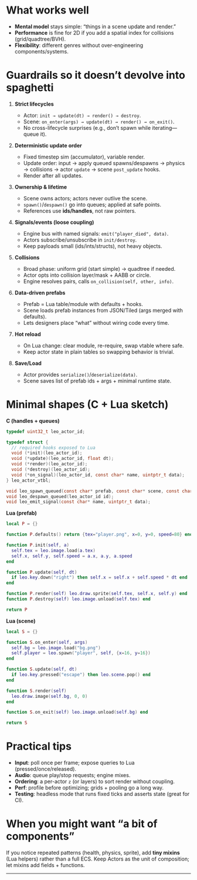 # What works well

* **Mental model** stays simple: “things in a scene update and render.”
* **Performance** is fine for 2D if you add a spatial index for collisions (grid/quadtree/BVH).
* **Flexibility**: different genres without over-engineering components/systems.

# Guardrails so it doesn’t devolve into spaghetti

1. **Strict lifecycles**

   * Actor: `init → update(dt) → render() → destroy`.
   * Scene: `on_enter(args) → update(dt) → render() → on_exit()`.
   * No cross-lifecycle surprises (e.g., don’t spawn while iterating—queue it).

2. **Deterministic update order**

   * Fixed timestep sim (accumulator), variable render.
   * Update order: input → apply queued spawns/despawns → physics → collisions → actor `update` → scene `post_update` hooks.
   * Render after all updates.

3. **Ownership & lifetime**

   * Scene owns actors; actors never outlive the scene.
   * `spawn()`/`despawn()` go into queues; applied at safe points.
   * References use **ids/handles**, not raw pointers.

4. **Signals/events (loose coupling)**

   * Engine bus with named signals: `emit("player_died", data)`.
   * Actors subscribe/unsubscribe in `init/destroy`.
   * Keep payloads small (ids/ints/structs), not heavy objects.

5. **Collisions**

   * Broad phase: uniform grid (start simple) → quadtree if needed.
   * Actor opts into collision layer/mask + AABB or circle.
   * Engine resolves pairs, calls `on_collision(self, other, info)`.

6. **Data-driven prefabs**

   * Prefab = Lua table/module with defaults + hooks.
   * Scene loads prefab instances from JSON/Tiled (args merged with defaults).
   * Lets designers place “what” without wiring code every time.

7. **Hot reload**

   * On Lua change: clear module, re-require, swap vtable where safe.
   * Keep actor state in plain tables so swapping behavior is trivial.

8. **Save/Load**

   * Actor provides `serialize()`/`deserialize(data)`.
   * Scene saves list of prefab ids + args + minimal runtime state.

# Minimal shapes (C + Lua sketch)

**C (handles + queues)**

```c
typedef uint32_t leo_actor_id;

typedef struct {
  // required hooks exposed to Lua
  void (*init)(leo_actor_id);
  void (*update)(leo_actor_id, float dt);
  void (*render)(leo_actor_id);
  void (*destroy)(leo_actor_id);
  void (*on_signal)(leo_actor_id, const char* name, uintptr_t data);
} leo_actor_vtbl;

void leo_spawn_queued(const char* prefab, const char* scene, const char* json_args);
void leo_despawn_queued(leo_actor_id id);
void leo_emit_signal(const char* name, uintptr_t data);
```

**Lua (prefab)**

```lua
local P = {}

function P.defaults() return {tex="player.png", x=0, y=0, speed=80} end

function P.init(self, a)
  self.tex = leo.image.load(a.tex)
  self.x, self.y, self.speed = a.x, a.y, a.speed
end

function P.update(self, dt)
  if leo.key.down("right") then self.x = self.x + self.speed * dt end
end

function P.render(self) leo.draw.sprite(self.tex, self.x, self.y) end
function P.destroy(self) leo.image.unload(self.tex) end

return P
```

**Lua (scene)**

```lua
local S = {}

function S.on_enter(self, args)
  self.bg = leo.image.load("bg.png")
  self.player = leo.spawn("player", self, {x=16, y=16})
end

function S.update(self, dt)
  if leo.key.pressed("escape") then leo.scene.pop() end
end

function S.render(self)
  leo.draw.image(self.bg, 0, 0)
end

function S.on_exit(self) leo.image.unload(self.bg) end

return S
```

# Practical tips

* **Input**: poll once per frame; expose queries to Lua (pressed/once/released).
* **Audio**: queue play/stop requests; engine mixes.
* **Ordering**: a per-actor `z` (or layers) to sort render without coupling.
* **Perf**: profile before optimizing; grids + pooling go a long way.
* **Testing**: headless mode that runs fixed ticks and asserts state (great for CI).

# When you might want “a bit of components”

If you notice repeated patterns (health, physics, sprite), add **tiny mixins** (Lua helpers) rather than a full ECS. Keep Actors as the unit of composition; let mixins add fields + functions.

---

